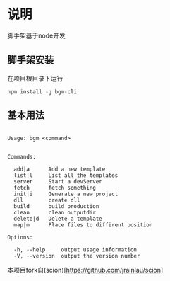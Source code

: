 # 说明

脚手架基于node开发

## 脚手架安装

在项目根目录下运行

```shell
npm install -g bgm-cli
```

## 基本用法

```shell

Usage: bgm <command>


Commands:

  add|a      Add a new template
  list|l     List all the templates
  server     Start a devServer
  fetch      fetch something
  init|i     Generate a new project
  dll        create dll
  build      build production
  clean      clean outputdir
  delete|d   Delete a template
  map|m      Place files to diffirent position

Options:

  -h, --help     output usage information
  -V, --version  output the version number

```

本项目fork自(scion)[https://github.com/jrainlau/scion]



